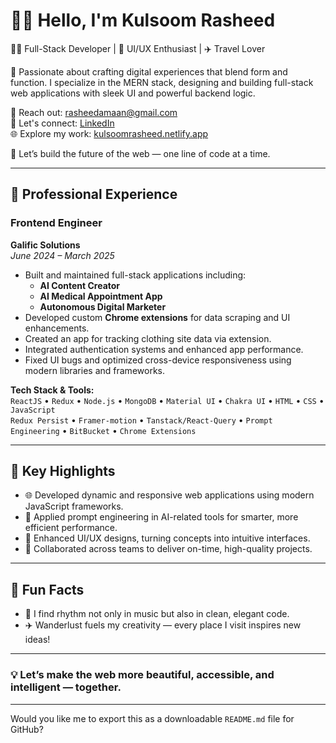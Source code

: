 # 👩‍💼 Hello, I'm Kulsoom Rasheed  
👩‍💻 Full-Stack Developer | 🎨 UI/UX Enthusiast | ✈️ Travel Lover

🌟 Passionate about crafting digital experiences that blend form and function. I specialize in the MERN stack, designing and building full-stack web applications with sleek UI and powerful backend logic.

📧 Reach out: [rasheedamaan@gmail.com](mailto:rasheedamaan@gmail.com)  
🔗 Let's connect: [LinkedIn](https://www.linkedin.com/in/kulsoom-rasheed-a5b5a0278/)  
🌐 Explore my work: [kulsoomrasheed.netlify.app](https://kulsoomrasheed.netlify.app/)

🚀 Let’s build the future of the web — one line of code at a time.

---

## 💼 Professional Experience

### **Frontend Engineer**  
**Galific Solutions**  
*June 2024 – March 2025*

- Built and maintained full-stack applications including:
  - **AI Content Creator**
  - **AI Medical Appointment App**
  - **Autonomous Digital Marketer**
- Developed custom **Chrome extensions** for data scraping and UI enhancements.
- Created an app for tracking clothing site data via extension.
- Integrated authentication systems and enhanced app performance.
- Fixed UI bugs and optimized cross-device responsiveness using modern libraries and frameworks.

**Tech Stack & Tools:**  
`ReactJS` • `Redux` • `Node.js` • `MongoDB` • `Material UI` • `Chakra UI` • `HTML` • `CSS` • `JavaScript`  
`Redux Persist` • `Framer-motion` • `Tanstack/React-Query` • `Prompt Engineering` • `BitBucket` • `Chrome Extensions`

---

## 🎯 Key Highlights

- 🌐 Developed dynamic and responsive web applications using modern JavaScript frameworks.
- 🧠 Applied prompt engineering in AI-related tools for smarter, more efficient performance.
- 🎨 Enhanced UI/UX designs, turning concepts into intuitive interfaces.
- 🤝 Collaborated across teams to deliver on-time, high-quality projects.

---

## 🌸 Fun Facts

- 🎵 I find rhythm not only in music but also in clean, elegant code.
- ✈️ Wanderlust fuels my creativity — every place I visit inspires new ideas!

---

### 💡 Let’s make the web more beautiful, accessible, and intelligent — together.

---

Would you like me to export this as a downloadable `README.md` file for GitHub?

